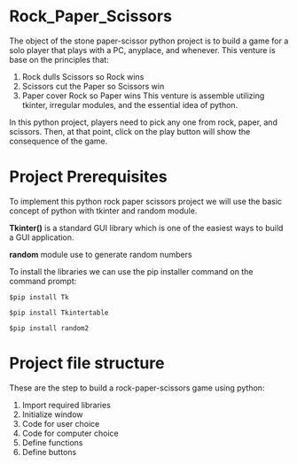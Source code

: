 # Rock_Paper_Scissors
The object of the stone paper-scissor python project is to build a game for a solo player that plays with a PC, anyplace, and whenever. This venture is base on the principles that:

1. Rock dulls Scissors so Rock wins
2. Scissors cut the Paper so Scissors win
3. Paper cover Rock so Paper wins
This venture is assemble utilizing tkinter, irregular modules, and the essential idea of python.

In this python project, players need to pick any one from rock, paper, and scissors. Then, at that point, click on the play button will show the consequence of the game.

# Project Prerequisites
To implement this python rock paper scissors project we will use the basic concept of python with tkinter and random module.

**Tkinter()** is a standard GUI library which is one of the easiest ways to build a GUI application.

**random** module use to generate random numbers

To install the libraries we can use the pip installer command on the command prompt:
   
    $pip install Tk
   
    $pip install Tkintertable
   
    $pip install random2


# Project file structure
These are the step to build a rock-paper-scissors game using python:

1. Import required libraries
2. Initialize window
3. Code for user choice
4. Code for computer choice
5. Define functions
6. Define buttons
